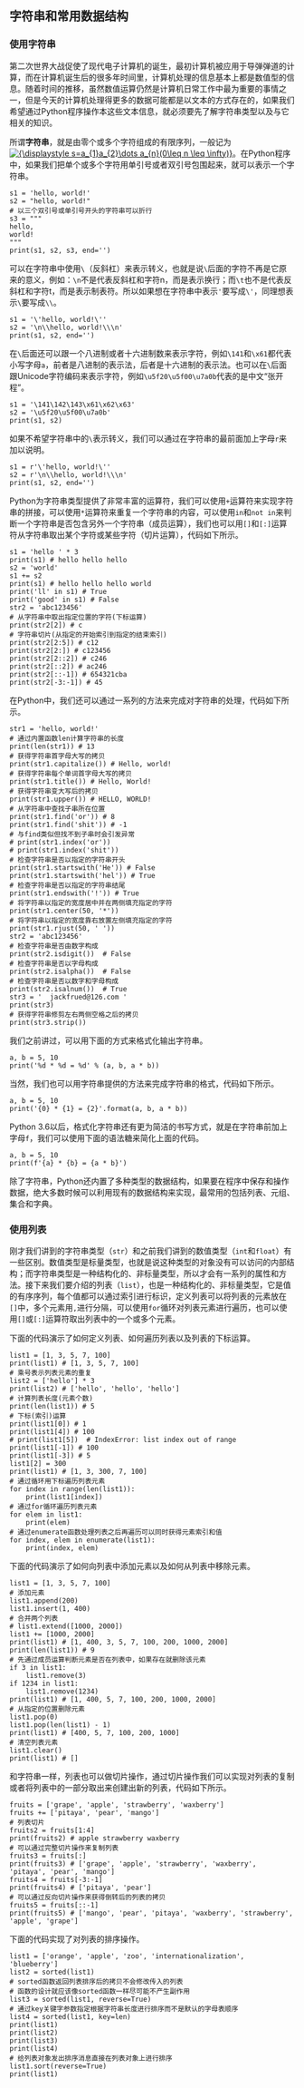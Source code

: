 ﻿## 字符串和常用数据结构

### 使用字符串

第二次世界大战促使了现代电子计算机的诞生，最初计算机被应用于导弹弹道的计算，而在计算机诞生后的很多年时间里，计算机处理的信息基本上都是数值型的信息。随着时间的推移，虽然数值运算仍然是计算机日常工作中最为重要的事情之一，但是今天的计算机处理得更多的数据可能都是以文本的方式存在的，如果我们希望通过Python程序操作本这些文本信息，就必须要先了解字符串类型以及与它相关的知识。

所谓**字符串**，就是由零个或多个字符组成的有限序列，一般记为[![$${\displaystyle s=a_{1}a_{2}\dots a_{n}(0\leq n \leq \infty)}$$](https://github.com/jackfrued/Python-100-Days/raw/master/Day01-15/res/formula_5.png)](https://github.com/jackfrued/Python-100-Days/blob/master/Day01-15/res/formula_5.png)。在Python程序中，如果我们把单个或多个字符用单引号或者双引号包围起来，就可以表示一个字符串。

    s1 = 'hello, world!'
	s2 = "hello, world!"
	# 以三个双引号或单引号开头的字符串可以折行
	s3 = """
	hello, 
	world!
	"""
	print(s1, s2, s3, end='')

可以在字符串中使用`\`（反斜杠）来表示转义，也就是说`\`后面的字符不再是它原来的意义，例如：`\n`不是代表反斜杠和字符n，而是表示换行；而`\t`也不是代表反斜杠和字符t，而是表示制表符。所以如果想在字符串中表示`'`要写成`\'`，同理想表示`\`要写成`\\`。

    s1 = '\'hello, world!\''
	s2 = '\n\\hello, world!\\\n'
	print(s1, s2, end='')

在`\`后面还可以跟一个八进制或者十六进制数来表示字符，例如`\141`和`\x61`都代表小写字母`a`，前者是八进制的表示法，后者是十六进制的表示法。也可以在`\`后面跟Unicode字符编码来表示字符，例如`\u5f20\u5f00\u7a0b`代表的是中文“张开程”。

    s1 = '\141\142\143\x61\x62\x63'
	s2 = '\u5f20\u5f00\u7a0b'
	print(s1, s2)

如果不希望字符串中的`\`表示转义，我们可以通过在字符串的最前面加上字母`r`来加以说明。

    s1 = r'\'hello, world!\''
	s2 = r'\n\\hello, world!\\\n'
	print(s1, s2, end='')

Python为字符串类型提供了非常丰富的运算符，我们可以使用`+`运算符来实现字符串的拼接，可以使用`*`运算符来重复一个字符串的内容，可以使用`in`和`not in`来判断一个字符串是否包含另外一个字符串（成员运算），我们也可以用`[]`和`[:]`运算符从字符串取出某个字符或某些字符（切片运算），代码如下所示。

    s1 = 'hello ' * 3
	print(s1) # hello hello hello 
	s2 = 'world'
	s1 += s2
	print(s1) # hello hello hello world
	print('ll' in s1) # True
	print('good' in s1) # False
	str2 = 'abc123456'
	# 从字符串中取出指定位置的字符(下标运算)
	print(str2[2]) # c
	# 字符串切片(从指定的开始索引到指定的结束索引)
	print(str2[2:5]) # c12
	print(str2[2:]) # c123456
	print(str2[2::2]) # c246
	print(str2[::2]) # ac246
	print(str2[::-1]) # 654321cba
	print(str2[-3:-1]) # 45

在Python中，我们还可以通过一系列的方法来完成对字符串的处理，代码如下所示。

    str1 = 'hello, world!'
	# 通过内置函数len计算字符串的长度
	print(len(str1)) # 13
	# 获得字符串首字母大写的拷贝
	print(str1.capitalize()) # Hello, world!
	# 获得字符串每个单词首字母大写的拷贝
	print(str1.title()) # Hello, World!
	# 获得字符串变大写后的拷贝
	print(str1.upper()) # HELLO, WORLD!
	# 从字符串中查找子串所在位置
	print(str1.find('or')) # 8
	print(str1.find('shit')) # -1
	# 与find类似但找不到子串时会引发异常
	# print(str1.index('or'))
	# print(str1.index('shit'))
	# 检查字符串是否以指定的字符串开头
	print(str1.startswith('He')) # False
	print(str1.startswith('hel')) # True
	# 检查字符串是否以指定的字符串结尾
	print(str1.endswith('!')) # True
	# 将字符串以指定的宽度居中并在两侧填充指定的字符
	print(str1.center(50, '*'))
	# 将字符串以指定的宽度靠右放置左侧填充指定的字符
	print(str1.rjust(50, ' '))
	str2 = 'abc123456'
	# 检查字符串是否由数字构成
	print(str2.isdigit())  # False
	# 检查字符串是否以字母构成
	print(str2.isalpha())  # False
	# 检查字符串是否以数字和字母构成
	print(str2.isalnum())  # True
	str3 = '  jackfrued@126.com '
	print(str3)
	# 获得字符串修剪左右两侧空格之后的拷贝
	print(str3.strip())

我们之前讲过，可以用下面的方式来格式化输出字符串。

    a, b = 5, 10
	print('%d * %d = %d' % (a, b, a * b))

当然，我们也可以用字符串提供的方法来完成字符串的格式，代码如下所示。

    a, b = 5, 10
	print('{0} * {1} = {2}'.format(a, b, a * b))

Python 3.6以后，格式化字符串还有更为简洁的书写方式，就是在字符串前加上字母`f`，我们可以使用下面的语法糖来简化上面的代码。

    a, b = 5, 10
	print(f'{a} * {b} = {a * b}')

除了字符串，Python还内置了多种类型的数据结构，如果要在程序中保存和操作数据，绝大多数时候可以利用现有的数据结构来实现，最常用的包括列表、元组、集合和字典。

### 使用列表

刚才我们讲到的字符串类型（`str`）和之前我们讲到的数值类型（`int`和`float`）有一些区别。数值类型是标量类型，也就是说这种类型的对象没有可以访问的内部结构；而字符串类型是一种结构化的、非标量类型，所以才会有一系列的属性和方法。接下来我们要介绍的列表（`list`），也是一种结构化的、非标量类型，它是值的有序序列，每个值都可以通过索引进行标识，定义列表可以将列表的元素放在`[]`中，多个元素用`,`进行分隔，可以使用`for`循环对列表元素进行遍历，也可以使用`[]`或`[:]`运算符取出列表中的一个或多个元素。

下面的代码演示了如何定义列表、如何遍历列表以及列表的下标运算。

    list1 = [1, 3, 5, 7, 100]
	print(list1) # [1, 3, 5, 7, 100]
	# 乘号表示列表元素的重复
	list2 = ['hello'] * 3
	print(list2) # ['hello', 'hello', 'hello']
	# 计算列表长度(元素个数)
	print(len(list1)) # 5
	# 下标(索引)运算
	print(list1[0]) # 1
	print(list1[4]) # 100
	# print(list1[5])  # IndexError: list index out of range
	print(list1[-1]) # 100
	print(list1[-3]) # 5
	list1[2] = 300
	print(list1) # [1, 3, 300, 7, 100]
	# 通过循环用下标遍历列表元素
	for index in range(len(list1)):
	    print(list1[index])
	# 通过for循环遍历列表元素
	for elem in list1:
	    print(elem)
	# 通过enumerate函数处理列表之后再遍历可以同时获得元素索引和值
	for index, elem in enumerate(list1):
	    print(index, elem)

下面的代码演示了如何向列表中添加元素以及如何从列表中移除元素。

    list1 = [1, 3, 5, 7, 100]
	# 添加元素
	list1.append(200)
	list1.insert(1, 400)
	# 合并两个列表
	# list1.extend([1000, 2000])
	list1 += [1000, 2000]
	print(list1) # [1, 400, 3, 5, 7, 100, 200, 1000, 2000]
	print(len(list1)) # 9
	# 先通过成员运算判断元素是否在列表中，如果存在就删除该元素
	if 3 in list1:
		list1.remove(3)
	if 1234 in list1:
	    list1.remove(1234)
	print(list1) # [1, 400, 5, 7, 100, 200, 1000, 2000]
	# 从指定的位置删除元素
	list1.pop(0)
	list1.pop(len(list1) - 1)
	print(list1) # [400, 5, 7, 100, 200, 1000]
	# 清空列表元素
	list1.clear()
	print(list1) # []

和字符串一样，列表也可以做切片操作，通过切片操作我们可以实现对列表的复制或者将列表中的一部分取出来创建出新的列表，代码如下所示。

    fruits = ['grape', 'apple', 'strawberry', 'waxberry']
	fruits += ['pitaya', 'pear', 'mango']
	# 列表切片
	fruits2 = fruits[1:4]
	print(fruits2) # apple strawberry waxberry
	# 可以通过完整切片操作来复制列表
	fruits3 = fruits[:]
	print(fruits3) # ['grape', 'apple', 'strawberry', 'waxberry', 'pitaya', 'pear', 'mango']
	fruits4 = fruits[-3:-1]
	print(fruits4) # ['pitaya', 'pear']
	# 可以通过反向切片操作来获得倒转后的列表的拷贝
	fruits5 = fruits[::-1]
	print(fruits5) # ['mango', 'pear', 'pitaya', 'waxberry', 'strawberry', 'apple', 'grape']

下面的代码实现了对列表的排序操作。

    list1 = ['orange', 'apple', 'zoo', 'internationalization', 'blueberry']
	list2 = sorted(list1)
	# sorted函数返回列表排序后的拷贝不会修改传入的列表
	# 函数的设计就应该像sorted函数一样尽可能不产生副作用
	list3 = sorted(list1, reverse=True)
	# 通过key关键字参数指定根据字符串长度进行排序而不是默认的字母表顺序
	list4 = sorted(list1, key=len)
	print(list1)
	print(list2)
	print(list3)
	print(list4)
	# 给列表对象发出排序消息直接在列表对象上进行排序
	list1.sort(reverse=True)
	print(list1)
